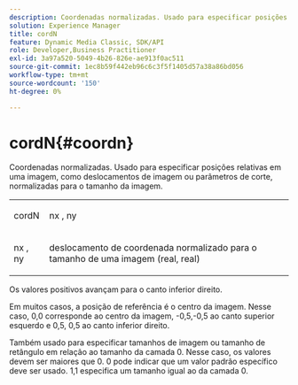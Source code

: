```yaml
---
description: Coordenadas normalizadas. Usado para especificar posições relativas em uma imagem, como deslocamentos de imagem ou parâmetros de corte, normalizadas para o tamanho da imagem.
solution: Experience Manager
title: cordN
feature: Dynamic Media Classic, SDK/API
role: Developer,Business Practitioner
exl-id: 3a97a520-5049-4b26-826e-ae913f0ac511
source-git-commit: 1ec8b59f442eb96c6c3f5f1405d57a38a86bd056
workflow-type: tm+mt
source-wordcount: '150'
ht-degree: 0%

---
```


# cordN{#coordn}

Coordenadas normalizadas. Usado para especificar posições relativas em uma imagem, como deslocamentos de imagem ou parâmetros de corte, normalizadas para o tamanho da imagem.

<table id="simpletable_EFA3111DC4B94BAF94715500DB4DD8FB"> 
 <tr class="strow"> 
  <td class="stentry"> <p><span class="codeph"> <span class="varname"> cordN</span> </span> </p> </td> 
  <td class="stentry"> <p><span class="codeph"> <span class="varname"> nx</span> </span>,  <span class="codeph"><span class="varname"> ny</span></span> </p></td> 
 </tr> 
 <tr class="strow"> 
  <td class="stentry"> <p><span class="codeph"> <span class="varname"> nx</span> </span>,  <span class="codeph"><span class="varname"> ny</span></span> </p></td> 
  <td class="stentry"> <p>deslocamento de coordenada normalizado para o tamanho de uma imagem (real, real) </p></td> 
 </tr> 
</table>

Os valores positivos avançam para o canto inferior direito.

Em muitos casos, a posição de referência é o centro da imagem. Nesse caso, 0,0 corresponde ao centro da imagem, -0,5,-0,5 ao canto superior esquerdo e 0,5, 0,5 ao canto inferior direito.

Também usado para especificar tamanhos de imagem ou tamanho de retângulo em relação ao tamanho da camada 0. Nesse caso, os valores devem ser maiores que 0. 0 pode indicar que um valor padrão específico deve ser usado. 1,1 especifica um tamanho igual ao da camada 0.
